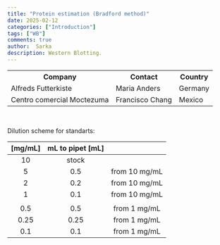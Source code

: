 ```yaml
---
title: "Protein estimation (Bradford method)"
date: 2025-02-12 
categories: ["Introduction"]
tags: ["WB"]
comments: true
author:  Sarka
description: Western Blotting.
---
```



<table>
  <tr>
    <th>Company</th>
    <th>Contact</th>
    <th>Country</th>
  </tr>
  <tr>
    <td>Alfreds Futterkiste</td>
    <td>Maria Anders</td>
    <td>Germany</td>
  </tr>
  <tr>
    <td>Centro comercial Moctezuma</td>
    <td>Francisco Chang</td>
    <td>Mexico</td>
  </tr>
</table>
<br>

Dilution scheme for standarts:

| [mg/mL] | mL to pipet [mL] |  |
|:-------:|:----------------:|:-------:|
|10   | stock  |        |
|5    | 0.5    | from 10 mg/mL |
|2    | 0.2    | from 10 mg/mL |
|1    | 0.1    | from 10 mg/mL | 
|     |        |       |
|0.5  |   0.5  | from 1 mg/mL  |
|0.25 | 0.25   | from 1 mg/mL  |
|0.1  |  0.1   | from 1 mg/mL  |


